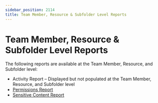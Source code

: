 ```yaml
---
sidebar_position: 2114
title: Team Member, Resource & Subfolder Level Reports
---
```


# Team Member, Resource & Subfolder Level Reports

The following reports are available at the Team Member, Resource, and Subfolder level:

* Activity Report – Displayed but not populated at the Team Member, Resource, and Subfolder level
* [Permissions Report](Permissions "Permissions Report")
* [Sensitive Content Report](SensitiveContent "Sensitive Content Report")